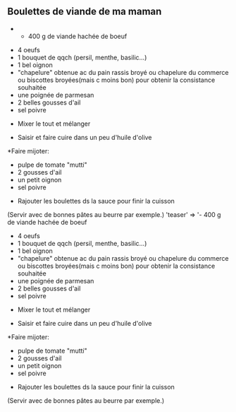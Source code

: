 ## Boulettes de viande de ma maman

* - 400 g de viande hachée de boeuf
- 4 oeufs
- 1 bouquet de qqch (persil, menthe, basilic...)
- 1 bel oignon
- "chapelure" obtenue ac du pain rassis broyé ou chapelure du commerce ou biscottes broyées(mais c moins bon) pour obtenir la consistance souhaitée
- une poignée de parmesan
- 2 belles gousses d'ail
- sel poivre

* Mixer le tout et mélanger

* Saisir et faire cuire dans un peu d'huile d'olive

*Faire mijoter:
- pulpe de tomate "mutti"
- 2 gousses d'ail
- un petit oignon
- sel poivre

* Rajouter les boulettes ds la sauce pour finir la cuisson

(Servir avec de bonnes pâtes au beurre par exemple.)
    'teaser' => '- 400 g de viande hachée de boeuf
- 4 oeufs
- 1 bouquet de qqch (persil, menthe, basilic...)
- 1 bel oignon
- "chapelure" obtenue ac du pain rassis broyé ou chapelure du commerce ou biscottes broyées(mais c moins bon) pour obtenir la consistance souhaitée
- une poignée de parmesan
- 2 belles gousses d'ail
- sel poivre

* Mixer le tout et mélanger

* Saisir et faire cuire dans un peu d'huile d'olive

*Faire mijoter:
- pulpe de tomate "mutti"
- 2 gousses d'ail
- un petit oignon
- sel poivre

* Rajouter les boulettes ds la sauce pour finir la cuisson

(Servir avec de bonnes pâtes au beurre par exemple.)
